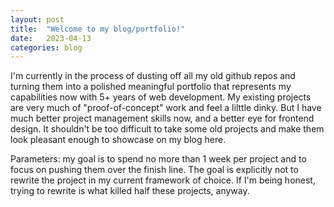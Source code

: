 ```yaml
---
layout: post
title:  "Welcome to my blog/portfolio!"
date:   2023-04-13
categories: blog
---
```

I'm currently in the process of dusting off all my old github repos and turning them into a polished meaningful portfolio that represents my capabilities now with 5+ years of web development.
My existing projects are very much of "proof-of-concept" work and feel a lilttle dinky. But I have much better project management skills now, and a better eye for frontend design. It shouldn't be too difficult to take some old projects and make them look pleasant enough to showcase on my blog here.

Parameters: my goal is to spend no more than 1 week per project and to focus on pushing them over the finish line. The goal is explicitly not to rewrite the project in my current framework of choice. If I'm being honest, trying to rewrite is what killed half these projects, anyway.  

